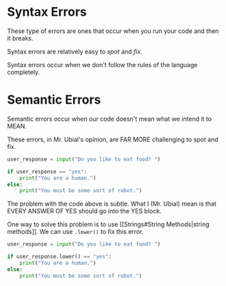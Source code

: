 # Syntax Errors

These type of errors are ones that occur when you run your code and then it breaks.

Syntax errors are relatively easy to *spot* and *fix*.

Syntax errors occur when we don't follow the rules of the language completely.

# Semantic Errors

Semantic errors occur when our code doesn't mean what we intend it to MEAN.

These errors, in Mr. Ubial's opinion, are FAR MORE challenging to spot and fix.

```python
user_response = input("Do you like to eat food? ")

if user_response == "yes":
	print("You are a human.")
else:
	print("You must be some sort of robot.")
```

The problem with the code above is subtle. What I (Mr. Ubial) mean is that EVERY ANSWER OF YES should go into the YES block.

One way to solve this problem is to use [[Strings#String Methods|string methods]].
We can use `.lower()` to fix this error. 

```python
user_response = input("Do you like to eat food? ")

if user_response.lower() == "yes":
	print("You are a human.")
else:
	print("You must be some sort of robot.")
```